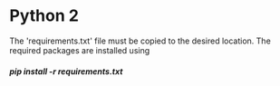 # Python 2 

The 'requirements.txt' file must be copied to the desired location. The required packages are installed using
##### pip install -r requirements.txt
